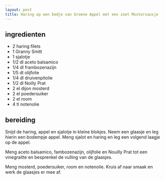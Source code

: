 ```yaml
---
layout: post
title: Haring op een bedje van Groene Appel met een zoet Mostersausje
---
```


## ingredienten

* 2 haring filets
* 1 Granny Smitt
* 1 sjalotje
* 1/2 dl aceto balsamico
* 1/4 dl frambozenazijn
* 1/5 dl olijfolie
* 1/4 dl druivenpitolie
* 1/2 dl Noilly Prat
* 2 el dijon mosterd
* 2 el poedersuiker
* 2 el room
* 4 tl notenolie

## bereiding

Snijd de haring, appel en sjalotje in kleine blokjes. Neem een glaasje en leg hierin een bodempje appel. Meng sjalot en haring en leg een volgend laagje op de appel.

Meng aceto balsamico, fambozenazijn, olijfolie en Nouilly Prat tot een vinegraitte en besprenkel de vulling van de glaasjes.

Meng mosterd, poedersuiker, room en notenolie. Kruis af naar smaak en werk de glaasjes er mee af.

